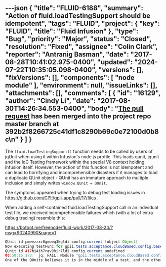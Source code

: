 ---json
{
  "title": "FLUID-6188",
  "summary": "Action of fluid.loadTestingSupport should be idempotent",
  "tags": "FLUID",
  "project": {
    "key": "FLUID",
    "title": "Fluid Infusion"
  },
  "type": "Bug",
  "priority": "Major",
  "status": "Closed",
  "resolution": "Fixed",
  "assignee": "Colin Clark",
  "reporter": "Antranig Basman",
  "date": "2017-08-28T10:41:02.975-0400",
  "updated": "2024-07-22T10:35:05.098-0400",
  "versions": [],
  "fixVersions": [],
  "components": [
    "node module"
  ],
  "environment": null,
  "issueLinks": [],
  "attachments": [],
  "comments": [
    {
      "id": "16129",
      "author": "Cindy Li",
      "date": "2017-08-30T14:26:34.553-0400",
      "body": "[The pull request](https://github.com/fluid-project/infusion/pull/843) has been merged into the project repo master branch at 392b2f8266725c41df1c8290b69c0e72100d0b8c\n"
    }
  ]
}
---
The `fluid.loadTestingSupport()` function needs to be called by users of jqUnit when using it within Infusion's node.js profile. This loads qunit, jqunit and the IoC Testing framework within the special V8 context holding Infusion itself. However, the action of this function is not idempotent and can lead to horrifying and incomprehensible disasters if it manages to load a duplicate QUnit object - QUnit has an immature approach to multiple inclusion and simply writes `window.QUnit = QUnit`.

The symptoms appeared when trying to debug test loading issues in <https://github.com/GPII/gpii-app/pull/17/files> .

When adding a self-contained fluid.loadTestingSupport call in an individual test file, we received incomprehensible failures which (with a lot of extra debug tracing) resemble this:

<https://botbot.me/freenode/fluid-work/2017-08-24/?msg=90240990&page=1>

```java
QUnit id pmevzzxc0gmowq3kgldi config.current [object Object]
Now executing testFunc for gpii.tests.acceptance.cloudBased.config.base tests config.current is undefined
QUnit id 417hj4ih7rav9hir7ldi config.current undefined
08:50:15.173:  jq: FAIL: Module "gpii.tests.acceptance.cloudBased.config.base tests" Test name "Acceptance test for empty preferences in Chrome" - Message: Died on test #1     at Object.asyncTest (C:\gpii-app\node_modules\infusion\tests\lib\qunit\js\qunit.js:411:9)
One of the QUnits believes it is in the middle of a test, and the other one doesn't
```

        